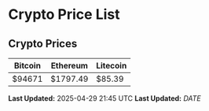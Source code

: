 # Crypto Price List

## Crypto Prices
| Bitcoin | Ethereum | Litecoin |
| ------- | -------- | -------- |
| $94671 | $1797.49 | $85.39 |
**Last Updated:** 2025-04-29 21:45 UTC
**Last Updated:** $DATE$

